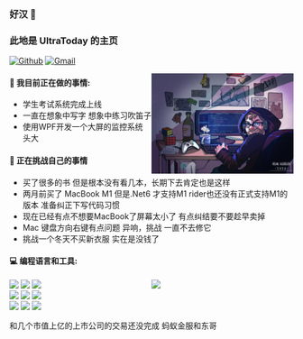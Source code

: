 <!--
**ultratoday/ultratoday** is a ✨ _special_ ✨ repository because its `README.md` (this file) appears on your GitHub profile.

Here are some ideas to get you started:

- 🔭 I’m currently working on ...
- 🌱 I’m currently learning ...
- 👯 I’m looking to collaborate on ...
- 🤔 I’m looking for help with ...
- 💬 Ask me about ...
- 📫 How to reach me: ...
- 😄 Pronouns: ...
- ⚡ Fun fact: ...
-->
<!--[![Anurag's GitHub stats](https://github-readme-stats.vercel.app/api?username=ultratoday&theme=tokyonight)](https://github.com/anuraghazra/github-readme-stats)

[![Readme Card](https://github-readme-stats.vercel.app/api/pin/?username=ultratoday&repo=noterecord0610)](https://github.com/anuraghazra/github-readme-stats)
-->
### 好汉 👋 
### 此地是 UltraToday 的主页

[![Github](https://img.shields.io/badge/-Github-000?style=flat&logo=Github&logoColor=white)](https://github.com/ultratoday)
[![Gmail](https://img.shields.io/badge/-Gmail-c14438?style=flat&logo=Gmail&logoColor=white)](mailto:todayuntra@gmail.com)

<img align="right" alt="img" src="https://github.com/FernandoRoldan93/FernandoRoldan93/blob/master/cover_image.jpg" width="50%" height="auto" />


#### 🌱 我目前正在做的事情: 
- 学生考试系统完成上线
- 一直在想象中写字 想象中练习吹笛子
- 使用WPF开发一个大屏的监控系统 头大

#### :muscle: 正在挑战自己的事情
- 买了很多的书 但是根本没有看几本，长期下去肯定也是这样
- 两月前买了 MacBook M1 但是.Net6 才支持M1 rider也还没有正式支持M1的版本 准备纠正下写代码习惯
- 现在已经有点不想要MacBook了屏幕太小了 有点纠结要不要趁早卖掉
- Mac 键盘方向右键有点问题 异响，挑战 一直不去修它
- 挑战一个冬天不买新衣服 实在是没钱了

#### :computer: 编程语言和工具: 
<p>
<img width="50%" align="right" src="https://github-readme-stats.vercel.app/api?username=ultratoday&show_icons=true&hide_border=true" />
<code><img width="10%" src="https://www.vectorlogo.zone/logos/java/java-ar21.svg"></code>
<code><img width="10%" src="https://www.vectorlogo.zone/logos/dotnet/dotnet-ar21.svg"></code>
<code><img width="10%" src="https://www.vectorlogo.zone/logos/visualstudio_code/visualstudio_code-ar21.svg"></code>
<br />
<code><img width="10%" src="https://www.vectorlogo.zone/logos/mysql/mysql-ar21.svg"></code>
<code><img width="10%" src="https://www.vectorlogo.zone/logos/getpostman/getpostman-ar21.svg"></code>
<code><img width="10%" src="https://www.vectorlogo.zone/logos/postgresql/postgresql-ar21.svg"></code>
<br />
<code><img width="10%" src="https://www.vectorlogo.zone/logos/git-scm/git-scm-ar21.svg"></code>
<code><img width="10%" src="https://www.vectorlogo.zone/logos/nginx/nginx-ar21.svg"></code>
<code><img width="10%" src="https://www.vectorlogo.zone/logos/centos/centos-ar21.svg"></code>
<br/>

</p>

和几个市值上亿的上市公司的交易还没完成 蚂蚁金服和东哥
